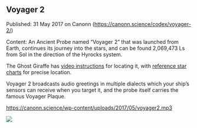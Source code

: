 ## Voyager 2

Published: 31 May 2017 on Canonn (https://canonn.science/codex/voyager-2/)

Content: An Ancient Probe named “Voyager 2” that was launched from Earth, continues its journey into the stars, and can be found 2,069,473 Ls from Sol in the direction of the Hyrocks system.

The Ghost Giraffe has [video instructions](https://www.youtube.com/watch?v=fk2X0W1FrcQ) for locating it, with [reference star charts](http://imgur.com/a/Kq64T) for precise location.

Voyager 2 broadcasts audio greetings in multiple dialects which your ship’s sensors can receive when you target it, and the probe itself carries the famous Voyager Plaque.

https://canonn.science/wp-content/uploads/2017/05/voyager2.mp3

[![](https://canonn.science/wp-content/uploads/2017/05/Screenshot_2022-1024x576.jpg)](https://canonn.science/wp-content/uploads/2017/05/Screenshot_2022.jpg)